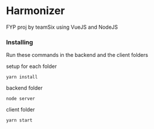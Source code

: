 # Harmonizer 

FYP proj by teamSix using VueJS and NodeJS

### Installing

Run these commands in the backend and the client folders

setup for each folder 
```
yarn install

```

backend folder
```
node server
```

client folder
```
yarn start